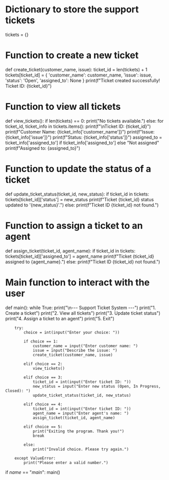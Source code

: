 # Dictionary to store the support tickets
tickets = {}

# Function to create a new ticket
def create_ticket(customer_name, issue):
    ticket_id = len(tickets) + 1
    tickets[ticket_id] = {
        'customer_name': customer_name,
        'issue': issue,
        'status': 'Open',
        'assigned_to': None
    }
    print(f"Ticket created successfully! Ticket ID: {ticket_id}")

# Function to view all tickets
def view_tickets():
    if len(tickets) == 0:
        print("No tickets available.")
    else:
        for ticket_id, ticket_info in tickets.items():
            print(f"\nTicket ID: {ticket_id}")
            print(f"Customer Name: {ticket_info['customer_name']}")
            print(f"Issue: {ticket_info['issue']}")
            print(f"Status: {ticket_info['status']}")
            assigned_to = ticket_info['assigned_to'] if ticket_info['assigned_to'] else "Not assigned"
            print(f"Assigned to: {assigned_to}")

# Function to update the status of a ticket
def update_ticket_status(ticket_id, new_status):
    if ticket_id in tickets:
        tickets[ticket_id]['status'] = new_status
        print(f"Ticket {ticket_id} status updated to '{new_status}'.")
    else:
        print(f"Ticket ID {ticket_id} not found.")

# Function to assign a ticket to an agent
def assign_ticket(ticket_id, agent_name):
    if ticket_id in tickets:
        tickets[ticket_id]['assigned_to'] = agent_name
        print(f"Ticket {ticket_id} assigned to {agent_name}.")
    else:
        print(f"Ticket ID {ticket_id} not found.")

# Main function to interact with the user
def main():
    while True:
        print("\n--- Support Ticket System ---")
        print("1. Create a ticket")
        print("2. View all tickets")
        print("3. Update ticket status")
        print("4. Assign a ticket to an agent")
        print("5. Exit")

        try:
            choice = int(input("Enter your choice: "))

            if choice == 1:
                customer_name = input("Enter customer name: ")
                issue = input("Describe the issue: ")
                create_ticket(customer_name, issue)

            elif choice == 2:
                view_tickets()

            elif choice == 3:
                ticket_id = int(input("Enter ticket ID: "))
                new_status = input("Enter new status (Open, In Progress, Closed): ")
                update_ticket_status(ticket_id, new_status)

            elif choice == 4:
                ticket_id = int(input("Enter ticket ID: "))
                agent_name = input("Enter agent's name: ")
                assign_ticket(ticket_id, agent_name)

            elif choice == 5:
                print("Exiting the program. Thank you!")
                break

            else:
                print("Invalid choice. Please try again.")
        
        except ValueError:
            print("Please enter a valid number.")

if _name_ == "_main_":
    main()
